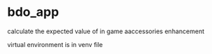 # bdo_app
calculate the expected value of in game aaccessories enhancement

virtual environment is in venv file
